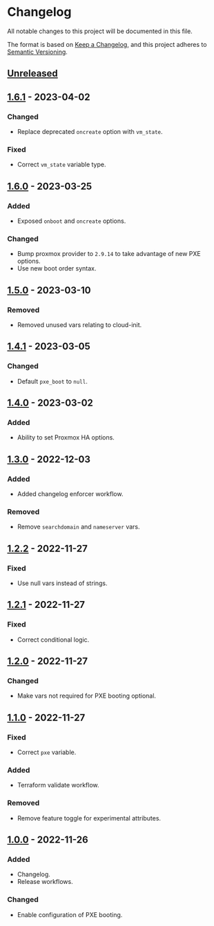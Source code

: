 # Changelog

All notable changes to this project will be documented in this file.

The format is based on [Keep a Changelog](https://keepachangelog.com/en/1.0.0/),
and this project adheres to [Semantic Versioning](https://semver.org/spec/v2.0.0.html).

## [Unreleased]

## [1.6.1] - 2023-04-02

### Changed

- Replace deprecated `oncreate` option with `vm_state`.

### Fixed

- Correct `vm_state` variable type.

## [1.6.0] - 2023-03-25

### Added

- Exposed `onboot` and `oncreate` options.

### Changed

- Bump proxmox provider to `2.9.14` to take advantage of new PXE options.
- Use new boot order syntax.

## [1.5.0] - 2023-03-10

### Removed

- Removed unused vars relating to cloud-init.

## [1.4.1] - 2023-03-05

### Changed

- Default `pxe_boot` to `null`.

## [1.4.0] - 2023-03-02

### Added

- Ability to set Proxmox HA options.

## [1.3.0] - 2022-12-03

### Added

- Added changelog enforcer workflow.

### Removed

- Remove `searchdomain` and `nameserver` vars.

## [1.2.2] - 2022-11-27

### Fixed

- Use null vars instead of strings.

## [1.2.1] - 2022-11-27

### Fixed

- Correct conditional logic.

## [1.2.0] - 2022-11-27

### Changed

- Make vars not required for PXE booting optional.

## [1.1.0] - 2022-11-27

### Fixed

- Correct `pxe` variable.

### Added

- Terraform validate workflow.

### Removed

- Remove feature toggle for experimental attributes.

## [1.0.0] - 2022-11-26

### Added

- Changelog.
- Release workflows.

### Changed

- Enable configuration of PXE booting.

[Unreleased]: https://github.com/a7d-corp/terraform-module-proxmox-instance/compare/v1.6.1...HEAD
[1.6.1]: https://github.com/a7d-corp/terraform-module-proxmox-instance/compare/v1.6.0...v1.6.1
[1.6.0]: https://github.com/a7d-corp/terraform-module-proxmox-instance/compare/v1.5.0...v1.6.0
[1.5.0]: https://github.com/a7d-corp/terraform-module-proxmox-instance/compare/v1.4.1...v1.5.0
[1.4.1]: https://github.com/a7d-corp/terraform-module-proxmox-instance/compare/v1.4.0...v1.4.1
[1.4.0]: https://github.com/a7d-corp/terraform-module-proxmox-instance/compare/v1.3.0...v1.4.0
[1.3.0]: https://github.com/a7d-corp/terraform-module-proxmox-instance/compare/v1.2.2...v1.3.0
[1.2.2]: https://github.com/a7d-corp/terraform-module-proxmox-instance/compare/v1.2.1...v1.2.2
[1.2.1]: https://github.com/a7d-corp/terraform-module-proxmox-instance/compare/v1.2.0...v1.2.1
[1.2.0]: https://github.com/a7d-corp/terraform-module-proxmox-instance/compare/v1.1.0...v1.2.0
[1.1.0]: https://github.com/a7d-corp/terraform-module-proxmox-instance/compare/v1.0.0...v1.1.0
[1.0.0]: https://github.com/a7d-corp/terraform-module-proxmox-instance/releases/tag/v1.0.0
